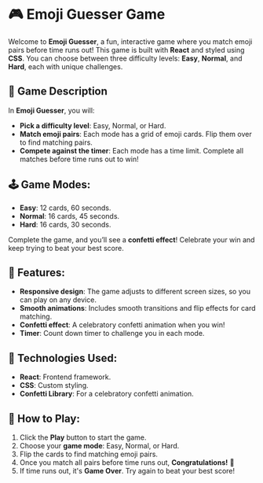 # 🎮 Emoji Guesser Game

Welcome to **Emoji Guesser**, a fun, interactive game where you match emoji pairs before time runs out! This game is built with **React** and styled using **CSS**. You can choose between three difficulty levels: **Easy**, **Normal**, and **Hard**, each with unique challenges.

## 📝 **Game Description**

In **Emoji Guesser**, you will:
- **Pick a difficulty level**: Easy, Normal, or Hard.
- **Match emoji pairs**: Each mode has a grid of emoji cards. Flip them over to find matching pairs.
- **Compete against the timer**: Each mode has a time limit. Complete all matches before time runs out to win!

## 🕹️ **Game Modes**:
- **Easy**: 12 cards, 60 seconds.
- **Normal**: 16 cards, 45 seconds.
- **Hard**: 16 cards, 30 seconds.

Complete the game, and you’ll see a **confetti effect**! Celebrate your win and keep trying to beat your best score.

## 🚀 **Features**:
- **Responsive design**: The game adjusts to different screen sizes, so you can play on any device.
- **Smooth animations**: Includes smooth transitions and flip effects for card matching.
- **Confetti effect**: A celebratory confetti animation when you win!
- **Timer**: Count down timer to challenge you in each mode.

## 🔧 **Technologies Used**:
- **React**: Frontend framework.
- **CSS**: Custom styling.
- **Confetti Library**: For a celebratory confetti animation.

## 🔑 **How to Play**:
1. Click the **Play** button to start the game.
2. Choose your **game mode**: Easy, Normal, or Hard.
3. Flip the cards to find matching emoji pairs.
4. Once you match all pairs before time runs out, **Congratulations!** 🎉
5. If time runs out, it's **Game Over**. Try again to beat your best score!
